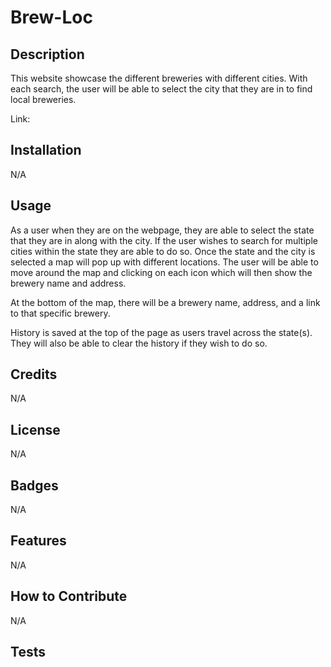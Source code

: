 # Brew-Loc

## Description
 This website showcase the different breweries with different cities. With each search, the user will be able to select the city that they are in to find local breweries. 

 Link: 

## Installation

N/A

## Usage
As a user when they are on the webpage, they are able to select the state that they are in along with the city. If the user wishes to search for multiple cities within the state they are able to do so. Once the state and the city is selected a map will pop up with different locations. The user will be able to move around the map and clicking on each icon which will then show the brewery name and address. 

At the bottom of the map, there will be a brewery name, address, and a link to that specific brewery. 

History is saved at the top of the page as users travel across the state(s). They will also be able to clear the history if they wish to do so. 


## Credits

N/A

## License

N/A

## Badges

N/A

## Features

N/A

## How to Contribute

N/A

## Tests


